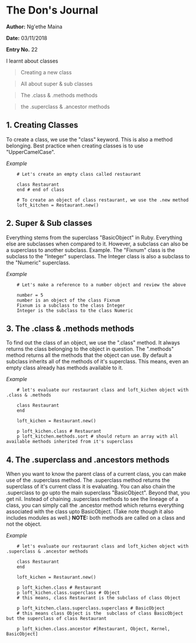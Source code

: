 # The Don's Journal

**Author:** Ng'ethe Maina

**Date:** 03/11/2018

**Entry No.** 22

I learnt about classes

> Creating a new class

> All about super & sub classes

> The .class & .methods methods

> the .superclass & .ancestor methods


## 1. Creating Classes
To create a class, we use the "class" keyword. This is also a method belonging.
Best practice when creating classes is to use "UpperCamelCase".

*Example*
```
    # Let's create an empty class called restaurant

    class Restaurant
    end # end of class

    # To create an object of class restaurant, we use the .new method
    loft_kitchen = Restaurant.new()

```


## 2. Super & Sub classes
Everything stems from the superclass "BasicObject" in Ruby. Everything else are subclasses when compared to it.
However, a subclass can also be a superclass to another subclass. Example. The "Fixnum" class is the subclass to the "Integer" superclass. The Integer class is also a subclass to the "Numeric" superclass.

*Example*
```
    # Let's make a reference to a number object and review the above

    number = 5
    number is an object of the class Fixnum
    Fixnum is a subclass to the class Integer
    Integer is the subclass to the class Numeric

```


## 3. The .class & .methods methods
To find out the class of an object, we use the ".class" method. It always returns the class belonging to the object in question.
The ".methods" method returns all the methods that the object can use. By default a subclass inherits all of the methods of it's superclass. This means, even an empty class already has methods available to it.

*Example*
```
    # let's evaluate our restaurant class and loft_kichen object with .class & .methods

    class Restaurant
    end

    loft_kichen = Restaurant.new()

    p loft_kichen.class # Restaurant
    p loft_kitchen.methods.sort # should return an array with all available methods inherited from it's superclass

```


## 4. The .superclass and .ancestors methods
When you want to know the parent class of a current class, you can make use of the .superclass method.
The .superclass method returns the superclass of it's current class it is evaluating. You can also chain the .superclass to go upto the main superclass "BasicObject". Beyond that, you get nil.
Instead of chaining .superclass methods to see the lineage of a class, you can simply call the .ancestor method which returns everything associated with the class upto BasicObject. (Take note though it also includes modules as well.)
**NOTE:** both methods are called on a class and not the object.

*Example*
```
    # let's evaluate our restaurant class and loft_kichen object with .superclass & .ancestor methods

    class Restaurant
    end

    loft_kichen = Restaurant.new()

    p loft_kichen.class # Restaurant
    p loft_kichen.class.superclass # Object
    # this means, class Restaurant is the subclass of class Object

    p loft_kitchen.class.superclass.superclass # BasicObject
    # this means class Object is the  subclass of class BasicObject but the superclass of class Restaurant

    p loft_kichen.class.ancestor #[Restaurant, Object, Kernel, BasicObject]
    
```
